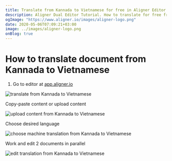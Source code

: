 ```yaml
---
title: Translate from Kannada to Vietnamese for free in Aligner Editor
description: Aligner Dual Editor Tutorial. How to translate for free from Kannada to Vietnamese. Aligner is multilingual document management platform. 
ogImage: "https://www.aligner.io/images/aligner-logo.png"
date: 2020-05-06T07:09:21+03:00
image: ../images/aligner-logo.png
onBlog: true
---
```


# How to translate document from Kannada to Vietnamese

1. Go to editor at [app.aligner.io](https://app.aligner.io "Aligner App web page")

![translate from Kannada to Vietnamese](../aligner-blank-editor.png "translate from Kannada to Vietnamese")

Copy-paste content or upload content

![upload content from Kannada to Vietnamese](../aligner-uploaded-document.png "upload content from Kannada to Vietnamese")

Choose desired language

![choose machine translation from Kannada to Vietnamese](../aligner-language-dropdown.png "choose machine translation from Kannada to Vietnamese")

Work and edit 2 documents in parallel

![edit translation from Kannada to Vietnamese](../aligner-double-sitded-editor.png "edit translation from Kannada to Vietnamese")


